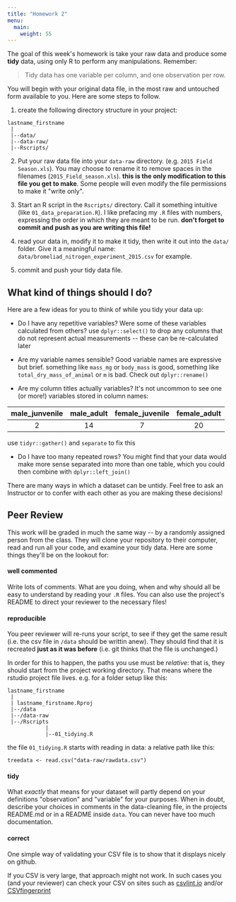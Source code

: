 ```yaml
---
title: "Homework 2"
menu: 
  main:
    weight: 55
---
```


The goal of this week's homework is take your raw data and produce some **tidy** data, using only R to perform any manipulations. Remember:

> Tidy data has one variable per column, and one observation per row.

You will begin with your original data file, in the most raw and untouched form available to you. Here are some steps to follow.

1. create the following directory structure in your project:

```
lastname_firstname
 |
 |--data/
 |--data-raw/
 |--Rscripts/
```

2. Put your raw data file into your `data-raw` directory. (e.g. `2015 Field Season.xls`). You may choose to rename it to remove spaces in the filenames (`2015_Field_season.xls`). **this is the only modification to this file you get to make**. Some people will even modify the file permissions to make it "write only".

3. Start an R script in the `Rscripts/` directory. Call it something intuitive (like `01_data_preparation.R`). I like prefacing my `.R` files with numbers, expressing the order in which they are meant to be run. **don't forget to commit and push as you are writing this file!**

4. read your data in, modify it to make it tidy, then write it out into the `data/` folder. Give it a meaningful name: `data/bromeliad_nitrogen_experiment_2015.csv` for example.

5. commit and push your tidy data file.

## What kind of things should I do?

Here are a few ideas for you to think of while you tidy your data up:

* Do I have any repetitive variables? Were some of these variables calculated from others? use `dplyr::select()` to drop any columns that do not represent actual measurements -- these can be re-calculated later

* Are my variable names sensible? Good variable names are expressive but brief. something like `mass_mg` or `body_mass` is good, something like `total_dry_mass_of_animal` or `m` is bad.  Check out `dplyr::rename()`

* Are my column titles actually variables? It's not uncommon to see one (or more!) variables stored in column names:

| male_junvenile | male_adult | female_juvenile | female_adult |
|:--------------:|:----------:|:---------------:|:------------:|
|     2          |     14     |       7         |    20        |

use `tidyr::gather()` and `separate` to fix this

* Do I have too many repeated rows? You might find that your data would make more sense separated into more than one table, which you could then combine with `dplyr::left_join()`

There are many ways in which a dataset can be untidy. Feel free to ask an Instructor or to confer with each other as you are making these decisions!

## Peer Review

This work will be graded in much the same way -- by a randomly assigned person from the class. They will clone your repository to their computer, read and run all your code, and examine your tidy data. Here are some things they'll be on the lookout for:

#### well commented
Write lots of comments. What are you doing, when and why should all be easy to understand by reading your `.R` files. You can also use the project's README to direct your reviewer to the necessary files!

#### reproducible
You peer reviewer will re-runs your script, to see if they get the same result (i.e. the csv file in `/data` should be writtin anew). They should find that it is recreated **just as it was before** (i.e. git thinks that the file is unchanged.)

In order for this to happen, the paths you use must be _relative_: that is, they should start from the project working directory. That means where the rstudio project file lives. e.g. for a folder setup like this: 

```
lastname_firstname
 |
 | lastname_firstname.Rproj
 |--/data
 |--/data-raw
 |--/Rscripts
            |
            |--01_tidying.R
```

the file `01_tidying.R` starts with reading in data: a relative path like this:

`treedata <- read.csv("data-raw/rawdata.csv")`

#### tidy

What *exactly* that means for your dataset will partly depend on your definitions "observation" and "variable" for your purposes. When in doubt, describe your choices in comments in the data-cleaning file, in the projects README.md or in a README inside `data`. You can never have too much documentation.

#### correct

One simple way of validating your CSV file is to show that it displays nicely on github. 

If you CSV is very large, that approach might not work. In such cases you (and your reviewer) can check your CSV on sites such as [csvlint.io](http://csvlint.io/) and/or [CSVfingerprint](http://setosa.io/csv-fingerprint/)


